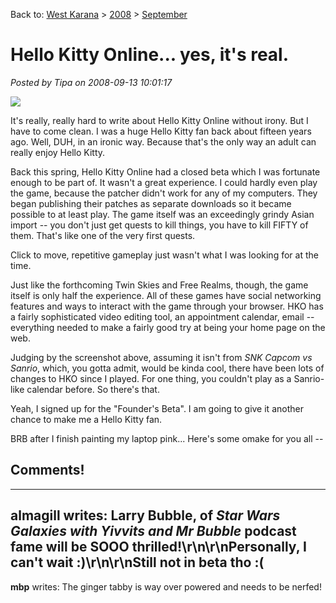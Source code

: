 Back to: [West Karana](/posts/westkarana.md) > [2008](/posts/2008/westkarana.md) > [September](./westkarana.md)
# Hello Kitty Online... yes, it's real.

*Posted by Tipa on 2008-09-13 10:01:17*

![](http://www.sanriotown.com/login/download/screenshots/HK_02.jpg)

It's really, really hard to write about Hello Kitty Online without irony. But I have to come clean. I was a huge Hello Kitty fan back about fifteen years ago. Well, DUH, in an ironic way. Because that's the only way an adult can really enjoy Hello Kitty.

Back this spring, Hello Kitty Online had a closed beta which I was fortunate enough to be part of. It wasn't a great experience. I could hardly even play the game, because the patcher didn't work for any of my computers. They began publishing their patches as separate downloads so it became possible to at least play. The game itself was an exceedingly grindy Asian import -- you don't just get quests to kill things, you have to kill FIFTY of them. That's like one of the very first quests.

Click to move, repetitive gameplay just wasn't what I was looking for at the time.

Just like the forthcoming Twin Skies and Free Realms, though, the game itself is only half the experience. All of these games have social networking features and ways to interact with the game through your browser. HKO has a fairly sophisticated video editing tool, an appointment calendar, email -- everything needed to make a fairly good try at being your home page on the web.

Judging by the screenshot above, assuming it isn't from *SNK Capcom vs Sanrio*, which, you gotta admit, would be kinda cool, there have been lots of changes to HKO since I played. For one thing, you couldn't play as a Sanrio-like calendar before. So there's that.

Yeah, I signed up for the "Founder's Beta". I am going to give it another chance to make me a Hello Kitty fan.

BRB after I finish painting my laptop pink... Here's some omake for you all --



## Comments!
---
**almagill** writes: Larry Bubble, of <i>Star Wars Galaxies with Yivvits and Mr Bubble</i> podcast fame will be SOOO thrilled!\r\n\r\nPersonally, I can't wait :)\r\n\r\nStill not in beta tho :(
---
**mbp** writes: The ginger tabby is way over powered and needs to be nerfed!
